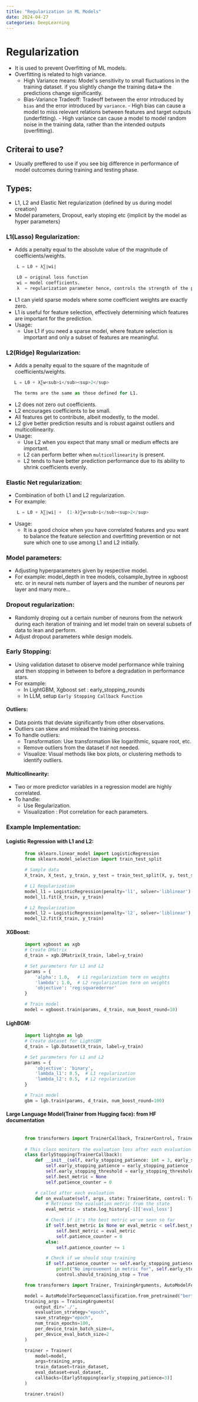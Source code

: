 ```yaml
---
title: "Regularization in ML Models"
date: 2024-04-27
categories: DeepLearning
---
```


# Regularization
 - It is used to prevent Overfitting of ML models.
 - Overfitting is related to high variance.
     - High Variance means: Model's sensitivity to small fluctuations in the training dataset.
                            if you slightly change the training data=> the predictions change significantly.
     - Bias-Variance Tradeoff: Tradeoff between the error introduced by `bias` and the error 
                               introduced by `variance`.
                               - High bias can cause a model to miss relevant relations between features and target outputs (underfitting).
                               - High variance can cause a model to model random noise in the training data, rather than the intended outputs (overfitting).

      
## Criterai to use? 
 - Usually preffered to use if you see big difference in performance of model outcomes during 
    training and testing phase.
 
## Types:
 - L1, L2 and Elastic Net regularization {defined by us during model creation}
 - Model parameters, Dropout, early stoping etc {implicit by the model as hyper parameters}

### L1(Lasso) Regularization:
 -  Adds a penalty equal to the absolute value of the magnitude of coefficients/weights.
 ```python
     L = L0 + λ∑∣wi∣

     L0 = original loss function
     wi = model coefficients.
     λ  = regularization parameter hence, controls the strength of the penalty.
 ``` 
 - L1 can yield sparse models where some coefficient weights are exactly zero. 
 - L1 is useful for feature selection, effectively determining which features are important 
       for the prediction.
 - Usage: 
     - Use L1 if you need a sparse model, where feature selection is important and only a 
        subset of features are meaningful.

### L2(Ridge) Regularization: 
 - Adds a penalty equal to the square of the magnitude of coefficients/weights. 
 ```python
    L = L0 + λ∑w<sub>i</sub><sup>2</sup>

    The terms are the same as those defined for L1. 
 ```
 - L2 does not zero out coefficients. 
 - L2 encourages coefficients to be small.
 - All features get to contribute, albeit modestly, to the model.
 - L2 give better prediction results and is robust against outliers and multicollinearity.
 - Usage:
     - Use L2 when you expect that many small or medium effects are important.
     - L2 can perform better when `multicollinearity` is present.
     - L2 tends to have better prediction performance due to its ability to shrink 
        coefficients evenly.

### Elastic Net regularization:
 - Combination of both L1 and L2 regularization. 
 - For example:
 ```python
     L = L0 + λ∑∣wi∣ +  (1-λ)∑w<sub>i</sub><sup>2</sup>
 ```
 - Usage:
     - It is a good choice when you have correlated features and you want to balance the feature selection and overfitting prevention or not sure which one to use among L1 and L2 initially.

### Model parameters:
 - Adjusting hyperparameters given by respective model.
 - For example: model_depth in tree models, colsample_bytree in xgboost etc. or in neural 
    nets  number of layers and the number of neurons per layer and many more...

### Dropout regularization:
 - Randomly droping out a certain number of neurons from the network during each iteration of 
    training  and let model train on several subsets of data to lean and perform.
 - Adjust dropout parameters while design models.
 
### Early Stopping:
 - Using validation dataset to observe model performance while training and then stopping in between to before a  degradation in performance stars.
 - For example:  
     - In LightGBM, Xgboost set : early_stopping_rounds
     - In LLM, setup `Early Stopping Callback Function` 


#### Outliers:
 - Data points that deviate significantly from other observations.
 - Outliers can skew and mislead the training process.
 - To handle outliers: 
     - Transformation: Use transformation like logarithmic, square root, etc.
     - Remove outliers from the dataset if not needed.
     - Visualize: Visual methods like box plots, or clustering methods to identify outliers.

#### Multicollinearity:
 - Two or more predictor variables in a regression model are highly correlated.
 - To handle:
     - Use Regularization.
     - Visualization : Plot correlation for each parameters.



### Example Implementation:
  
#### Logistic Regression with L1 and L2:
 ```python
        from sklearn.linear_model import LogisticRegression
        from sklearn.model_selection import train_test_split

        # Sample data
        X_train, X_test, y_train, y_test = train_test_split(X, y, test_size=0.2, random_state=42)

        # L1 Regularization
        model_l1 = LogisticRegression(penalty='l1', solver='liblinear')
        model_l1.fit(X_train, y_train)

        # L2 Regularization
        model_l2 = LogisticRegression(penalty='l2', solver='liblinear')
        model_l2.fit(X_train, y_train)

 ```
   
#### XGBoost:
 ```python
        import xgboost as xgb
        # Create DMatrix
        d_train = xgb.DMatrix(X_train, label=y_train)

        # Set parameters for L1 and L2
        params = {
            'alpha': 1.0,   # L1 regularization term on weights
            'lambda': 1.0,  # L2 regularization term on weights
            'objective': 'reg:squarederror'
        }

        # Train model
        model = xgboost.train(params, d_train, num_boost_round=10)

 ```

#### LighBGM:
 ```python
        import lightgbm as lgb
        # Create dataset for LightGBM
        d_train = lgb.Dataset(X_train, label=y_train)

        # Set parameters for L1 and L2
        params = {
            'objective': 'binary',
            'lambda_l1': 0.5,  # L1 regularization
            'lambda_l2': 0.5,  # L2 regularization
        }

        # Train model
        gbm = lgb.train(params, d_train, num_boost_round=100)

 ```
    
#### Large Language Model(Trainer from Hugging face): from HF documentation
 ```python
        
        from transformers import TrainerCallback, TrainerControl, TrainerState
        
        # This class monitors the evaluation loss after each evaluation step.
        class EarlyStopping(TrainerCallback):
            def __init__(self, early_stopping_patience: int = 3, early_stopping_threshold: float = 0.0):
                self.early_stopping_patience = early_stopping_patience
                self.early_stopping_threshold = early_stopping_threshold
                self.best_metric = None
                self.patience_counter = 0

            # called after each evaluation
            def on_evaluate(self, args, state: TrainerState, control: TrainerControl, **kwargs):
                # Retrieve the evaluation metric from the state
                eval_metric = state.log_history[-1]['eval_loss']

                # Check if it's the best metric we've seen so far
                if self.best_metric is None or eval_metric < self.best_metric - self.early_stopping_threshold:
                    self.best_metric = eval_metric
                    self.patience_counter = 0
                else:
                    self.patience_counter += 1

                # Check if we should stop training
                if self.patience_counter >= self.early_stopping_patience:
                    print("No improvement in metric for", self.early_stopping_patience, "evaluation steps. Stopping training...")
                    control.should_training_stop = True

        from transformers import Trainer, TrainingArguments, AutoModelForSequenceClassification

        model = AutoModelForSequenceClassification.from_pretrained("bert-base-uncased", num_labels=2)
        training_args = TrainingArguments(
            output_dir='./',
            evaluation_strategy="epoch",
            save_strategy="epoch",
            num_train_epochs=100,
            per_device_train_batch_size=4,
            per_device_eval_batch_size=2
        )

        trainer = Trainer(
            model=model,
            args=training_args,
            train_dataset=train_dataset,  
            eval_dataset=eval_dataset,    
            callbacks=[EarlyStopping(early_stopping_patience=3)]
        )

        trainer.train()
 
 ```  